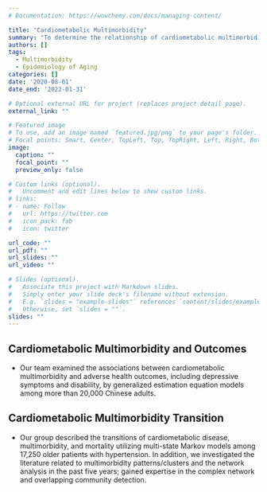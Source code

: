 ```yaml
---
# Documentation: https://wowchemy.com/docs/managing-content/

title: "Cardiometabolic Multimorbidity"
summary: "To determine the relationship of cardiometabolic multimorbidity with multiple adver health-related outcomes and explore the transitions of cardiometabolic disease and cardiometabolic multimorbidity."
authors: []
tags:
  - Multimorbidity
  - Epidemiology of Aging
categories: []
date: '2020-08-01'
date_end: '2022-01-31'

# Optional external URL for project (replaces project detail page).
external_link: ""

# Featured image
# To use, add an image named `featured.jpg/png` to your page's folder.
# Focal points: Smart, Center, TopLeft, Top, TopRight, Left, Right, BottomLeft, Bottom, BottomRight.
image:
  caption: ""
  focal_point: ""
  preview_only: false

# Custom links (optional).
#   Uncomment and edit lines below to show custom links.
# links:
# - name: Follow
#   url: https://twitter.com
#   icon_pack: fab
#   icon: twitter

url_code: ""
url_pdf: ""
url_slides: ""
url_video: ""

# Slides (optional).
#   Associate this project with Markdown slides.
#   Simply enter your slide deck's filename without extension.
#   E.g. `slides = "example-slides"` references `content/slides/example-slides.md`.
#   Otherwise, set `slides = ""`.
slides: ""
---
```

**Cardiometabolic Multimorbidity and Outcomes**
-----------------
* Our team examined the associations between cardiometabolic multimorbidity and adverse health outcomes, including depressive symptoms and disability, by generalized estimation equation models among more than 20,000 Chinese adults.

**Cardiometabolic Multimorbidity Transition**
-----------------
* Our group described the transitions of cardiometabolic disease, multimorbidity, and mortality utilizing multi-state Markov models among 17,250 older patients with hypertension. In addition, we investigated the literature related to multimorbidity patterns/clusters and the network analysis in the past five years; gained expertise in the complex network and overlapping community detection.
